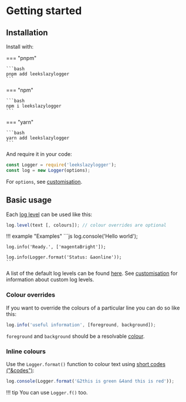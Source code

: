 # Getting started

## Installation

Install with:

=== "pnpm"

	```bash
	pnpm add leekslazylogger
	```

=== "npm"

	```bash
	npm i leekslazylogger
	```

=== "yarn"

	```bash
	yarn add leekslazylogger
	```

And require it in your code:

```js
const Logger = require('leekslazylogger');
const log = new Logger(options);
```

For `options`, see [customisation](/customisation).

## Basic usage

Each [log level](/log-levels) can be used like this:

```js
log.level(text [, colours]); // colour overrides are optional
```

!!! example "Examples"
	```js
	log.console('Hello world');

	log.info('Ready.', ['magentaBright']);

	log.info(Logger.format('Status: &aonline'));
	```

A list of the default log levels can be found [here](/log-levels). See [customisation](/customisation) for information about custom log levels.

### Colour overrides

If you want to override the colours of a particular line you can do so like this:

```js
log.info('useful information', [foreground, background]);
```

`foreground` and `background` should be a resolvable [colour](/colours-and-styles).

### Inline colours

Use the `Logger.format()` function to colour text using [short codes ("&codes")](/colours-and-styles#short-codes):

```js
log.console(Logger.format('&2this is green &4and this is red'));
```

!!! tip
	You can use `Logger.f()` too.
